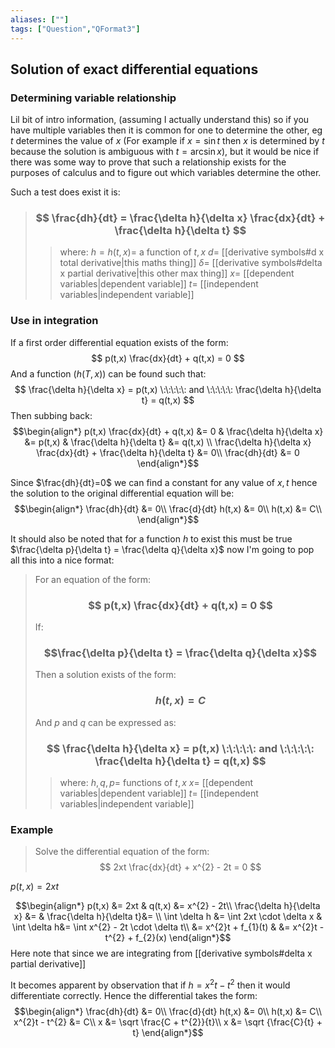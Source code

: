 ```yaml
---
aliases: [""]
tags: ["Question","QFormat3"]
---
```


#### 
## Solution of exact differential equations
### Determining variable relationship
Lil bit of intro information, (assuming I actually understand this) so if you have multiple variables then it is common for one to determine the other, eg $t$ determines the value of $x$ (For example if $x=\sin t$ then $x$ is determined by $t$ because the solution is ambiguous with $t=\arcsin x$), but it would be nice if there was some way to prove that such a relationship exists for the purposes of calculus and to figure out which variables determine the other.

Such a test does exist it is:
> ### $$ \frac{dh}{dt} = \frac{\delta h}{\delta x} \frac{dx}{dt} + \frac{\delta h}{\delta t} $$ 
>> where:
>> $h=h(t,x)=$ a function of $t,x$
>> $d=$ [[derivative symbols#d x total derivative|this maths thing]]
>> $\delta=$ [[derivative symbols#delta x partial derivative|this other max thing]]
>> $x=$ [[dependent variables|dependent variable]]
>> $t=$ [[independent variables|independent variable]]

### Use in integration

If a first order differential equation exists of the form:
$$ p(t,x) \frac{dx}{dt} + q(t,x) = 0 $$
And a function ($h(T,x)$) can be found such that:
$$ \frac{\delta h}{\delta x} = p(t,x) \:\:\:\:\: and \:\:\:\:\: \frac{\delta h}{\delta t} = q(t,x) $$
Then subbing back:
$$\begin{align*}
p(t,x) \frac{dx}{dt} + q(t,x) &= 0 & \frac{\delta h}{\delta x} &= p(t,x) & \frac{\delta h}{\delta t} &= q(t,x) \\
\frac{\delta h}{\delta x} \frac{dx}{dt} + \frac{\delta h}{\delta t} &= 0\\
\frac{dh}{dt} &= 0
\end{align*}$$

Since $\frac{dh}{dt}=0$ we can find a constant for any value of $x,t$ hence the solution to the original differential equation will be:
$$\begin{align*}
\frac{dh}{dt} &= 0\\
\frac{d}{dt} h(t,x) &= 0\\
h(t,x) &= C\\
\end{align*}$$

It should also be noted that for a function $h$ to exist this must be true $\frac{\delta p}{\delta t} = \frac{\delta q}{\delta x}$ now I'm going to pop all this into a nice format:
> For an equation of the form:
> ### $$ p(t,x) \frac{dx}{dt} + q(t,x) = 0 $$ 
> If:
> ### $$\frac{\delta p}{\delta t} = \frac{\delta q}{\delta x}$$
> Then a solution exists of the form:
> ### $$ h(t,x) = C $$
> And $p$ and $q$ can be expressed as:
> ### $$ \frac{\delta h}{\delta x} = p(t,x) \:\:\:\:\: and \:\:\:\:\: \frac{\delta h}{\delta t} = q(t,x) $$
>> where:
>> $h,q,p=$ functions of $t,x$
>> $x=$ [[dependent variables|dependent variable]]
>> $t=$ [[independent variables|independent variable]]

### Example
> Solve the differential equation of the form:
> $$ 2xt \frac{dx}{dt} + x^{2} - 2t = 0 $$

$p(t,x) = 2xt$

$$\begin{align*}
p(t,x) &= 2xt & q(t,x) &= x^{2} - 2t\\
\frac{\delta h}{\delta x} &= & \frac{\delta h}{\delta t}&= \\
\int \delta h &= \int 2xt \cdot \delta x & \int \delta h&= \int x^{2} - 2t \cdot \delta t\\
 &= x^{2}t + f_{1}(t) & &= x^{2}t - t^{2} + f_{2}(x)
\end{align*}$$
Here note that since we are integrating from [[derivative symbols#delta x partial derivative]]

It becomes apparent by observation that if $h=x^{2}t - t^{2}$ then it would differentiate correctly. Hence the differential takes the form:
$$\begin{align*}
\frac{dh}{dt} &= 0\\
\frac{d}{dt} h(t,x) &= 0\\
h(t,x) &= C\\
x^{2}t - t^{2} &= C\\
x &= \sqrt \frac{C + t^{2}}{t}\\
x &= \sqrt {\frac{C}{t} + t}
\end{align*}$$